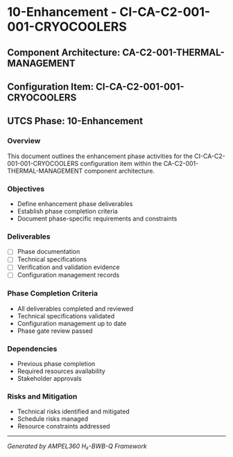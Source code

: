 # 10-Enhancement - CI-CA-C2-001-001-CRYOCOOLERS

## Component Architecture: CA-C2-001-THERMAL-MANAGEMENT
## Configuration Item: CI-CA-C2-001-001-CRYOCOOLERS
## UTCS Phase: 10-Enhancement

### Overview
This document outlines the enhancement phase activities for the CI-CA-C2-001-001-CRYOCOOLERS configuration item within the CA-C2-001-THERMAL-MANAGEMENT component architecture.

### Objectives
- Define enhancement phase deliverables
- Establish phase completion criteria
- Document phase-specific requirements and constraints

### Deliverables
- [ ] Phase documentation
- [ ] Technical specifications
- [ ] Verification and validation evidence
- [ ] Configuration management records

### Phase Completion Criteria
- All deliverables completed and reviewed
- Technical specifications validated
- Configuration management up to date
- Phase gate review passed

### Dependencies
- Previous phase completion
- Required resources availability
- Stakeholder approvals

### Risks and Mitigation
- Technical risks identified and mitigated
- Schedule risks managed
- Resource constraints addressed

---
*Generated by AMPEL360 H₂-BWB-Q Framework*
